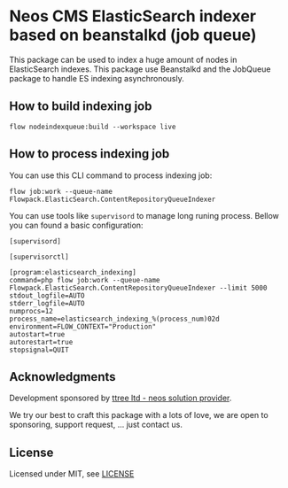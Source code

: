 # Neos CMS ElasticSearch indexer based on beanstalkd (job queue)

This package can be used to index a huge amount of nodes in ElasticSearch indexes. This 
package use Beanstalkd and the JobQueue package to handle ES indexing asynchronously.

How to build indexing job
-------------------------

    flow nodeindexqueue:build --workspace live
    
How to process indexing job
---------------------------

You can use this CLI command to process indexing job:

    flow job:work --queue-name Flowpack.ElasticSearch.ContentRepositoryQueueIndexer

You can use tools like ```supervisord``` to manage long runing process. Bellow you can
found a basic configuration:

    [supervisord]
   
    [supervisorctl]
   
    [program:elasticsearch_indexing]
    command=php flow job:work --queue-name Flowpack.ElasticSearch.ContentRepositoryQueueIndexer --limit 5000
    stdout_logfile=AUTO
    stderr_logfile=AUTO
    numprocs=12
    process_name=elasticsearch_indexing_%(process_num)02d
    environment=FLOW_CONTEXT="Production"
    autostart=true
    autorestart=true
    stopsignal=QUIT

Acknowledgments
---------------

Development sponsored by [ttree ltd - neos solution provider](http://ttree.ch).

We try our best to craft this package with a lots of love, we are open to
sponsoring, support request, ... just contact us.

License
-------

Licensed under MIT, see [LICENSE](LICENSE)
